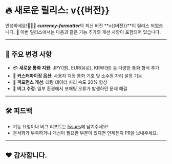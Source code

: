 # 🔥 새로운 릴리스: v{{버전}}

안녕하세요!🙋🏻‍♂️ ***currency-formatter***의 최신 버전 **v{{버전}}**이 릴리스 되었습니다.
🎉 이번 릴리스에서는 다음과 같은 기능 추가와 개선 사항이 포함되어 있습니다.

---

## 🚀 주요 변경 사항
- 💳 **새로운 통화 지원**: JPY(엔), EUR(유로), KRW(원) 등 다양한 통화 형식 추가
- 🔧 **커스터마이징 옵션**: 사용자 지정 통화 기호 및 소수점 자리 설정 기능
- 🌟 **퍼포먼스 개선**: 대량 데이터 처리 속도 20% 향상
- 🐛 **버그 수정**: 일부 환경에서 포매팅 오류가 발생하던 문제 해결

---

## 🛠️ 피드백
- 기능 요청이나 버그 리포트는 [Issues](https://github.com/Raemerrr/currency-formatter/issues)에 남겨주세요!
- 문서화가 부족하거나 개선이 필요한 부분이 있다면 언제든지 PR을 보내주세요.
---

## ❤️ 감사합니다.
